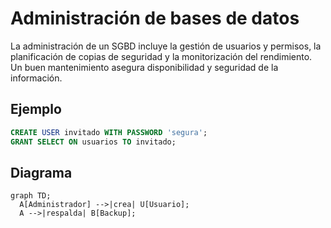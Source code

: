 # Administración de bases de datos

La administración de un SGBD incluye la gestión de usuarios y permisos, la planificación de copias de seguridad y la monitorización del rendimiento. Un buen mantenimiento asegura disponibilidad y seguridad de la información.

## Ejemplo
```sql
CREATE USER invitado WITH PASSWORD 'segura';
GRANT SELECT ON usuarios TO invitado;
```

## Diagrama
```mermaid
graph TD;
  A[Administrador] -->|crea| U[Usuario];
  A -->|respalda| B[Backup];
```
